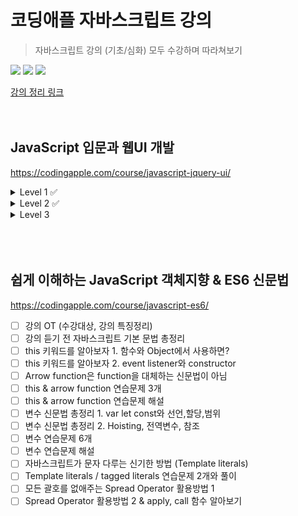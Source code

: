 # 코딩애플 자바스크립트 강의
> 자바스크립트 강의 (기초/심화) 모두 수강하며 따라쳐보기

<p>
  <img src="https://img.shields.io/badge/CSS3-1572B6?style=flat-square&logo=css3&logoColor=white"/>
  <img src="https://img.shields.io/badge/HTML5-E34F26?style=flat-square&logo=html5&logoColor=white"/>
  <img src="https://img.shields.io/badge/JavaScript-F7DF1E?style=flat-square&logo=javascript&logoColor=black"/>
</p>

[강의 정리 링크](https://miniature-booklet-a14.notion.site/69c7719584cf412c9d35ed5eeacf6918?v=407a7849f3dd43e1a235370b1343fe83)
<br/><br/><br/>

## JavaScript 입문과 웹UI 개발
https://codingapple.com/course/javascript-jquery-ui/
<details>
<summary>Level 1 ✅</summary>
<div markdown="1"> 

- [X] 강의 소개와 자바스크립트의 근본
- [X] 동적 UI 만드는 스텝 (Alert 박스 만들기)
- [X] 자바스크립트 function 문법 사용법
- [X] function의 파라미터 문법
- [X] 자바스크립트 이벤트리스너
- [X] 서브메뉴 만들어보기와 classList 다루기
- [X] jQuery 사용법 간단정리
- [X] 모달창만들기와 간단한 애니메이션
- [X] 폼만들며 배워보는 if else
- [X] 공백검사 숙제와 else if 문법
- [X] input, change 이벤트와 and, or 연산자
- [X] if/else, function 실력향상 과제
- [X] 변수문법과 Dark mode 버튼만들기
- [X] 변수 심화학습시간 & 저번시간 숙제
</div>
</details>
<details>
<summary>Level 2 ✅</summary>
<div markdown="1"> 

- [X] 변수, 사칙연산 실력향상 과제
- [X] setTimeout 타이머주는 법
- [X] 정규식으로 이메일형식 검증해보기
- [X] 코드 3줄로 캐러셀 (이미지 슬라이드) 만들기
- [X] 코드 3줄로 캐러셀 (이미지 슬라이드) 만들기 2
- [X] 함수의 return 문법 & 소수 다루기
- [X] 스크롤 이벤트로 만드는 재밌는 기능들
- [X] 스크롤 이벤트 숙제 해설 & 페이지 스크롤 응용
- [X] 탭기능 만들며 배우는 for 반복문
- [X] 탭기능 만들며 배우는 for 반복문 2
- [X] 이벤트 버블링과 이벤트관련 함수들
- [X] 이벤트 버블링 응용과 dataset
- [X] 쓸만한 자바스크립트 라이브러리들
</div>
</details>
<details>
<summary>Level 3</summary>
<div markdown="1"> 

- [ ] Array 와 Object 자료형
- [ ] 약간 복잡한 Array & Object 데이터바인딩
- [ ] 데이터바인딩 숙제 & 문자중간에 변수넣는 법
- [ ] Select 인풋 다루기
- [ ] Select 2 : 자바스크립트로 html 생성하는 법
- [ ] Select 3 : forEach, for in 반복문
- [ ] array, for 반복문 실력향상 과제
- [ ] Ajax 1 : 개념정리
- [ ] Ajax 2 : 상품 더보기 버튼 만들기
- [ ] array에 자주 쓰는 sort, map, filter 함수
- [ ] sort, map, filter 상품정렬기능 숙제
- [ ] DOM이라는 용어 개념정리 & load 이벤트
- [ ] 장바구니 기능과 localStorage
- [ ] 장바구니 기능과 localStorage 숙제
- [ ] position : sticky 활용하기
- [ ] 스크롤 위치에 따라 변하는 애니메이션 : Apple Music UI 만들기
- [ ] 캐러셀에 스와이프 기능 만들기
- [ ] 캐러셀에 스와이프 기능 만들기 숙제 & 터치이벤트
- [ ] 간혹 쓰는 Switch 문법
- [ ] (실전) 웹개발 기능대회 예제
- [ ] 웹개발 기능대회 예제 답안
- [ ] 모던 웹개발시 알아야할 것들
</div>
</details>
<br/><br/><br/>

## 쉽게 이해하는 JavaScript 객체지향 & ES6 신문법
https://codingapple.com/course/javascript-es6/

- [ ] 강의 OT (수강대상, 강의 특징정리)
- [ ] 강의 듣기 전 자바스크립트 기본 문법 총정리
- [ ] this 키워드를 알아보자 1. 함수와 Object에서 사용하면?
- [ ] this 키워드를 알아보자 2. event listener와 constructor
- [ ] Arrow function은 function을 대체하는 신문법이 아님
- [ ] this & arrow function 연습문제 3개
- [ ] this & arrow function 연습문제 해설
- [ ] 변수 신문법 총정리 1. var let const와 선언,할당,범위
- [ ] 변수 신문법 총정리 2. Hoisting, 전역변수, 참조
- [ ] 변수 연습문제 6개
- [ ] 변수 연습문제 해설
- [ ] 자바스크립트가 문자 다루는 신기한 방법 (Template literals)
- [ ] Template literals / tagged literals 연습문제 2개와 풀이
- [ ] 모든 괄호를 없애주는 Spread Operator 활용방법 1
- [ ] Spread Operator 활용방법 2 & apply, call 함수 알아보기
